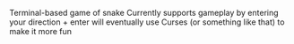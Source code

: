 Terminal-based game of snake Currently supports gameplay by entering your direction + enter will eventually use Curses (or something like that) to make it more fun
